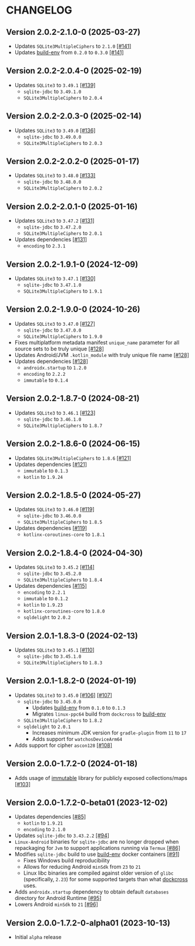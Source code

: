 # CHANGELOG

## Version 2.0.2-2.1.0-0 (2025-03-27)
 - Updates `SQLite3MultipleCiphers` to `2.1.0` [[#141]][141]
 - Updates [build-env][url-build-env] from `0.2.0` to `0.3.0` [[#141]][141]

## Version 2.0.2-2.0.4-0 (2025-02-19)
 - Updates `SQLite3` to `3.49.1` [[#139]][139]
     - `sqlite-jdbc` to `3.49.1.0`
     - `SQLite3MultipleCiphers` to `2.0.4`

## Version 2.0.2-2.0.3-0 (2025-02-14)
 - Updates `SQLite3` to `3.49.0` [[#136]][136]
     - `sqlite-jdbc` to `3.49.0.0`
     - `SQLite3MultipleCiphers` to `2.0.3`

## Version 2.0.2-2.0.2-0 (2025-01-17)
 - Updates `SQLite3` to `3.48.0` [[#133]][133]
     - `sqlite-jdbc` to `3.48.0.0`
     - `SQLite3MultipleCiphers` to `2.0.2`

## Version 2.0.2-2.0.1-0 (2025-01-16)
 - Updates `SQLite3` to `3.47.2` [[#131]][131]
     - `sqlite-jdbc` to `3.47.2.0`
     - `SQLite3MultipleCiphers` to `2.0.1`
 - Updates dependencies [[#131]][131]
     - `encoding` to `2.3.1`

## Version 2.0.2-1.9.1-0 (2024-12-09)
 - Updates `SQLite3` to `3.47.1` [[#130]][130]
     - `sqlite-jdbc` to `3.47.1.0`
     - `SQLite3MultipleCiphers` to `1.9.1`

## Version 2.0.2-1.9.0-0 (2024-10-26)
 - Updates `SQLite3` to `3.47.0` [[#127]][127]
     - `sqlite-jdbc` to `3.47.0.0`
     - `SQLite3MultipleCiphers` to `1.9.0`
 - Fixes multiplatform metadata manifest `unique_name` parameter for all source sets to be truly unique [[#128]][128]
 - Updates Android/JVM `.kotlin_module` with truly unique file name [[#128]][128]
 - Updates dependencies [[#128]][128]
     - `androidx.startup` to `1.2.0`
     - `encoding` to `2.2.2`
     - `immutable` to `0.1.4`

## Version 2.0.2-1.8.7-0 (2024-08-21)
 - Updates `SQLite3` to `3.46.1` [[#123]][123]
     - `sqlite-jdbc` to `3.46.1.0`
     - `SQLite3MultipleCiphers` to `1.8.7`

## Version 2.0.2-1.8.6-0 (2024-06-15)
 - Updates `SQLite3MultipleCiphers` to `1.8.6` [[#121]][121]
 - Updates dependencies [[#121]][121]
     - `immutable` to `0.1.3`
     - `kotlin` to `1.9.24`

## Version 2.0.2-1.8.5-0 (2024-05-27)
 - Updates `SQLite3` to `3.46.0` [[#119]][119]
     - `sqlite-jdbc` to `3.46.0.0`
     - `SQLite3MultipleCiphers` to `1.8.5`
 - Updates dependencies [[#119]][119]
     - `kotlinx-coroutines-core` to `1.8.1`

## Version 2.0.2-1.8.4-0 (2024-04-30)
 - Updates `SQLite3` to `3.45.2` [[#114]][114]
     - `sqlite-jdbc` to `3.45.2.0`
     - `SQLite3MultipleCiphers` to `1.8.4`
 - Updates dependencies [[#115]][115]
     - `encoding` to `2.2.1`
     - `immutable` to `0.1.2`
     - `kotlin` to `1.9.23`
     - `kotlinx-coroutines-core` to `1.8.0`
     - `sqldelight` to `2.0.2`

## Version 2.0.1-1.8.3-0 (2024-02-13)
 - Updates `SQLite3` to `3.45.1` [[#110]][110]
     - `sqlite-jdbc` to `3.45.1.0`
     - `SQLite3MultipleCiphers` to `1.8.3`

## Version 2.0.1-1.8.2-0 (2024-01-19)
 - Updates `SQLite3` to `3.45.0` [[#106]][106] [[#107]][107]
     - `sqlite-jdbc` to `3.45.0.0`
         - Updates [build-env][url-build-env] from `0.1.0` to `0.1.3`
         - Migrates `linux-ppc64` build from `dockcross` to [build-env][url-build-env]
     - `SQLite3MultipleCiphers` to `1.8.2`
     - `sqldelight` to `2.0.1`
         - Increases minimum JDK version for `gradle-plugin` from `11` to `17`
         - Adds support for `watchosDeviceArm64`
 - Adds support for cipher `ascon128` [[#108]][108]

## Version 2.0.0-1.7.2-0 (2024-01-18)
 - Adds usage of [immutable][url-immutable] library for publicly exposed collections/maps [[#103]][103]

## Version 2.0.0-1.7.2-0-beta01 (2023-12-02)
 - Updates dependencies [[#85]][85]
     - `kotlin` to `1.9.21`
     - `encoding` to `2.1.0`
 - Updates `sqlite-jdbc` to `3.43.2.2` [[#94]][94] 
 - `Linux-Android` binaries for `sqlite-jdbc` are no longer dropped when repackaging
   for `Jvm` to support applications running via `Termux` [[#86]][86]
 - Modifies `sqlite-jdbc` build to use [build-env][url-build-env] docker containers [[#91]][91]
     - Fixes Windows build reproducibility
     - Allows for reducing Android `minSdk` from `23` to `21`
     - Linux libc binaries are compiled against older version of `glibc` (specifically, `2.23`)
       for some supported targets than what [dockcross][url-dockcross] uses.
 - Adds `androidx.startup` dependency to obtain default `databases` directory for
   Android Runtime [[#95]][95]
 - Lowers Android `minSdk` to `21` [[#96]][96]

## Version 2.0.0-1.7.2-0-alpha01 (2023-10-13)
 - Initial `alpha` release

[url-build-env]: https://github.com/05nelsonm/build-env
[url-dockcross]: https://github.com/dockcross/dockcross
[url-immutable]: https://github.com/05nelsonm/immutable

[85]: https://github.com/toxicity-io/sqlite-mc/pull/85
[86]: https://github.com/toxicity-io/sqlite-mc/pull/86
[91]: https://github.com/toxicity-io/sqlite-mc/pull/91
[94]: https://github.com/toxicity-io/sqlite-mc/pull/94
[95]: https://github.com/toxicity-io/sqlite-mc/pull/95
[96]: https://github.com/toxicity-io/sqlite-mc/pull/96
[103]: https://github.com/toxicity-io/sqlite-mc/pull/103
[106]: https://github.com/toxicity-io/sqlite-mc/pull/106
[107]: https://github.com/toxicity-io/sqlite-mc/pull/107
[108]: https://github.com/toxicity-io/sqlite-mc/pull/108
[110]: https://github.com/toxicity-io/sqlite-mc/pull/110
[114]: https://github.com/toxicity-io/sqlite-mc/pull/114
[115]: https://github.com/toxicity-io/sqlite-mc/pull/115
[119]: https://github.com/toxicity-io/sqlite-mc/pull/119
[121]: https://github.com/toxicity-io/sqlite-mc/pull/121
[123]: https://github.com/toxicity-io/sqlite-mc/pull/123
[127]: https://github.com/toxicity-io/sqlite-mc/pull/127
[128]: https://github.com/toxicity-io/sqlite-mc/pull/128
[130]: https://github.com/toxicity-io/sqlite-mc/pull/130
[131]: https://github.com/toxicity-io/sqlite-mc/pull/131
[133]: https://github.com/toxicity-io/sqlite-mc/pull/133
[136]: https://github.com/toxicity-io/sqlite-mc/pull/136
[139]: https://github.com/toxicity-io/sqlite-mc/pull/139
[141]: https://github.com/toxicity-io/sqlite-mc/pull/141
